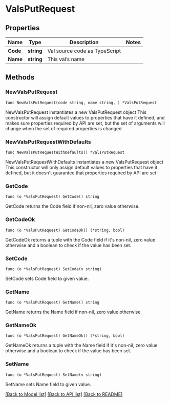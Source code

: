 # ValsPutRequest

## Properties

Name | Type | Description | Notes
------------ | ------------- | ------------- | -------------
**Code** | **string** | Val source code as TypeScript | 
**Name** | **string** | This val’s name | 

## Methods

### NewValsPutRequest

`func NewValsPutRequest(code string, name string, ) *ValsPutRequest`

NewValsPutRequest instantiates a new ValsPutRequest object
This constructor will assign default values to properties that have it defined,
and makes sure properties required by API are set, but the set of arguments
will change when the set of required properties is changed

### NewValsPutRequestWithDefaults

`func NewValsPutRequestWithDefaults() *ValsPutRequest`

NewValsPutRequestWithDefaults instantiates a new ValsPutRequest object
This constructor will only assign default values to properties that have it defined,
but it doesn't guarantee that properties required by API are set

### GetCode

`func (o *ValsPutRequest) GetCode() string`

GetCode returns the Code field if non-nil, zero value otherwise.

### GetCodeOk

`func (o *ValsPutRequest) GetCodeOk() (*string, bool)`

GetCodeOk returns a tuple with the Code field if it's non-nil, zero value otherwise
and a boolean to check if the value has been set.

### SetCode

`func (o *ValsPutRequest) SetCode(v string)`

SetCode sets Code field to given value.


### GetName

`func (o *ValsPutRequest) GetName() string`

GetName returns the Name field if non-nil, zero value otherwise.

### GetNameOk

`func (o *ValsPutRequest) GetNameOk() (*string, bool)`

GetNameOk returns a tuple with the Name field if it's non-nil, zero value otherwise
and a boolean to check if the value has been set.

### SetName

`func (o *ValsPutRequest) SetName(v string)`

SetName sets Name field to given value.



[[Back to Model list]](../README.md#documentation-for-models) [[Back to API list]](../README.md#documentation-for-api-endpoints) [[Back to README]](../README.md)


